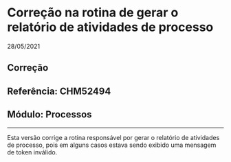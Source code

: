 # Correção na rotina de gerar o relatório de atividades de processo
28/05/2021
## Correção
## Referência: CHM52494
## Módulo: Processos
***

Esta versão corrige a rotina responsável por gerar o relatório de atividades de processo, pois em alguns casos estava sendo exibido uma mensagem de token inválido.